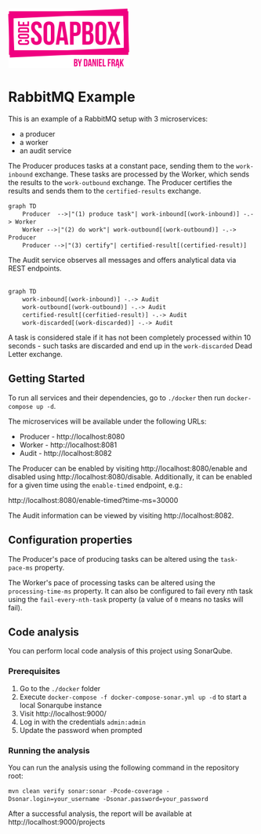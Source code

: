 [![Code Soapbox Logo](readme-images/codesoapbox_logo.svg)](https://codesoapbox.dev/)

# RabbitMQ Example

This is an example of a RabbitMQ setup with 3 microservices:

- a producer
- a worker
- an audit service

The Producer produces tasks at a constant pace, sending them to the `work-inbound` exchange.
These tasks are processed by the Worker, which sends the results to the `work-outbound` exchange.
The Producer certifies the results and sends them to the `certified-results` exchange.
```mermaid
graph TD
    Producer  -->|"(1) produce task"| work-inbound[(work-inbound)] -.-> Worker
    Worker -->|"(2) do work"| work-outbound[(work-outbound)] -.-> Producer
    Producer -->|"(3) certify"| certified-result[(certified-result)]
```

The Audit service observes all messages and offers analytical data via REST endpoints.

```mermaid

graph TD
    work-inbound[(work-inbound)] -.-> Audit
    work-outbound[(work-outbound)] -.-> Audit
    certified-result[(cerfitied-result)] -.-> Audit
    work-discarded[(work-discarded)] -.-> Audit
```

A task is considered stale if it has not been completely processed within 10 seconds - such tasks are discarded and
end up in the `work-discarded` Dead Letter exchange. 

## Getting Started

To run all services and their dependencies, go to `./docker` then run `docker-compose up -d`.

The microservices will be available under the following URLs:
- Producer - http://localhost:8080
- Worker - http://localhost:8081
- Audit - http://localhost:8082

The Producer can be enabled by visiting http://localhost:8080/enable
and disabled using http://localhost:8080/disable.
Additionally, it can be enabled for a given time using the `enable-timed` endpoint, e.g.:

http://localhost:8080/enable-timed?time-ms=30000

The Audit information can be viewed by visiting http://localhost:8082.

## Configuration properties

The Producer's pace of producing tasks can be altered using the `task-pace-ms` property.

The Worker's pace of processing tasks can be altered using the `processing-time-ms` property.
It can also be configured to fail every nth task using the `fail-every-nth-task` property
(a value of `0` means no tasks will fail).

## Code analysis

You can perform local code analysis of this project using SonarQube.

### Prerequisites

1. Go to the `./docker` folder
2. Execute `docker-compose -f docker-compose-sonar.yml up -d` to start a local Sonarqube instance
3. Visit http://localhost:9000/
4. Log in with the credentials `admin:admin`
5. Update the password when prompted

### Running the analysis

You can run the analysis using the following command in the repository root:

```shell
mvn clean verify sonar:sonar -Pcode-coverage -Dsonar.login=your_username -Dsonar.password=your_password
```

After a successful analysis, the report will be available at http://localhost:9000/projects